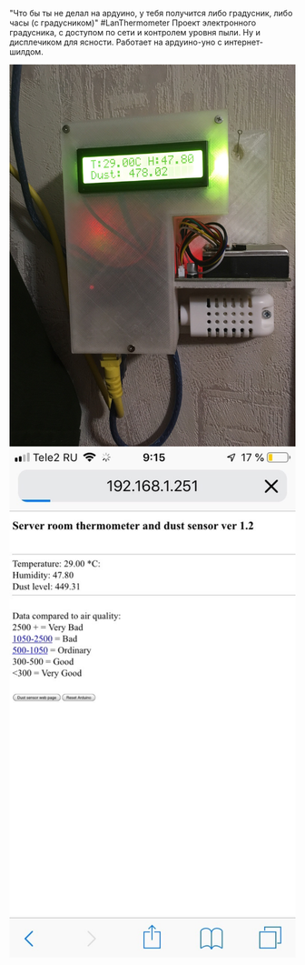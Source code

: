 "Что бы ты не делал на ардуино, у тебя получится либо градусник, либо часы (с градусником)"
#LanThermometer
Проект электронного градусника, с доступом по сети и контролем уровня пыли. Ну и дисплечиком для ясности.
Работает на ардуино-уно c интернет-шилдом.

![alt text](photo.jpg "так оно выглядит в итоге")
![alt text](webmorda.jpg "так видна веб-морда с телефона")

